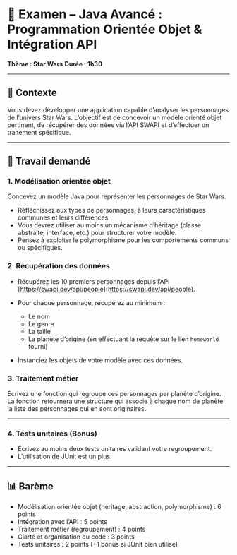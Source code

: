 

# 📝 Examen – Java Avancé : Programmation Orientée Objet & Intégration API

**Thème : Star Wars**
**Durée : 1h30**

---

## 🎯 Contexte

Vous devez développer une application capable d’analyser les personnages de l’univers Star Wars. L’objectif est de concevoir un modèle orienté objet pertinent, de récupérer des données via l’API SWAPI et d’effectuer un traitement spécifique.

---

## 📌 Travail demandé

### 1. Modélisation orientée objet

Concevez un modèle Java pour représenter les personnages de Star Wars.

* Réfléchissez aux types de personnages, à leurs caractéristiques communes et leurs différences.
* Vous devrez utiliser au moins un mécanisme d’héritage (classe abstraite, interface, etc.) pour structurer votre modèle.
* Pensez à exploiter le polymorphisme pour les comportements communs ou spécifiques.

### 2. Récupération des données

* Récupérez les 10 premiers personnages depuis l’API [https://swapi.dev/api/people](https://swapi.dev/api/people).
* Pour chaque personnage, récupérez au minimum :

  * Le nom
  * Le genre
  * La taille
  * La planète d’origine (en effectuant la requête sur le lien `homeworld` fourni)
* Instanciez les objets de votre modèle avec ces données.

### 3. Traitement métier

Écrivez une fonction qui regroupe ces personnages par planète d’origine.
La fonction retournera une structure qui associe à chaque nom de planète la liste des personnages qui en sont originaires.

---

### 4. Tests unitaires (Bonus)

* Écrivez au moins deux tests unitaires validant votre regroupement.
* L’utilisation de JUnit est un plus.

---

## 📊 Barème

* Modélisation orientée objet (héritage, abstraction, polymorphisme) : 6 points
* Intégration avec l’API : 5 points
* Traitement métier (regroupement) : 4 points
* Clarté et organisation du code : 3 points
* Tests unitaires : 2 points (+1 bonus si JUnit bien utilisé)


